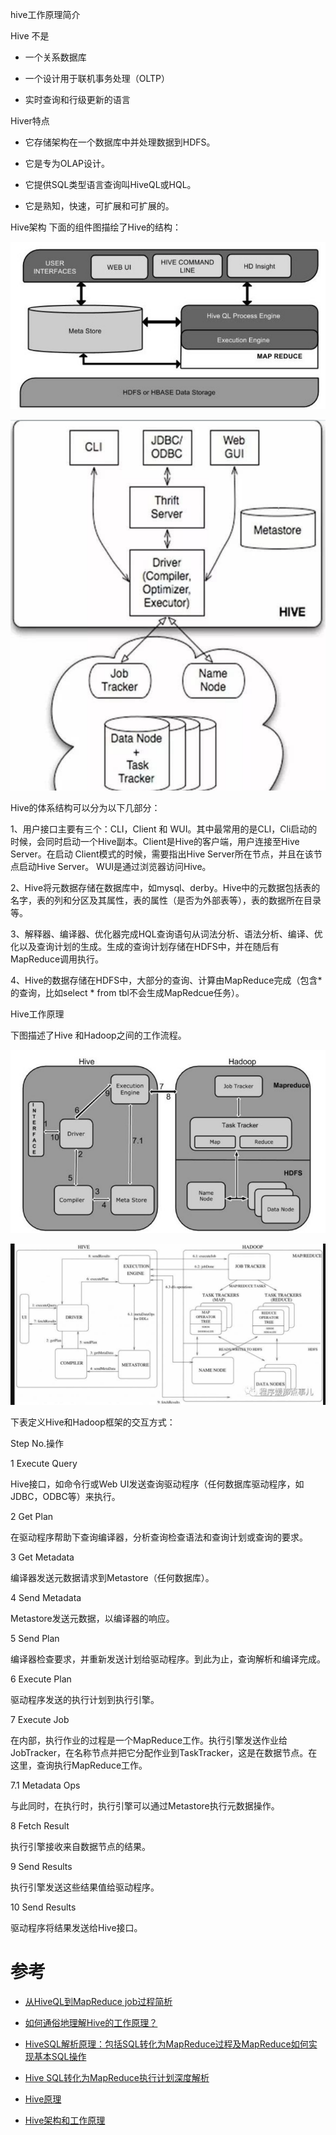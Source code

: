 hive工作原理简介

Hive 不是
- 一个关系数据库

- 一个设计用于联机事务处理（OLTP）

- 实时查询和行级更新的语言



Hiver特点

- 它存储架构在一个数据库中并处理数据到HDFS。

- 它是专为OLAP设计。

- 它提供SQL类型语言查询叫HiveQL或HQL。

- 它是熟知，快速，可扩展和可扩展的。



Hive架构
下面的组件图描绘了Hive的结构：

![](../../pic/2019-06-04-21-35-00.png)

![](../../pic/2019-06-04-21-39-04.png)

Hive的体系结构可以分为以下几部分：

1、用户接口主要有三个：CLI，Client 和 WUI。其中最常用的是CLI，Cli启动的时候，会同时启动一个Hive副本。Client是Hive的客户端，用户连接至Hive Server。在启动 Client模式的时候，需要指出Hive Server所在节点，并且在该节点启动Hive Server。 WUI是通过浏览器访问Hive。

2、Hive将元数据存储在数据库中，如mysql、derby。Hive中的元数据包括表的名字，表的列和分区及其属性，表的属性（是否为外部表等），表的数据所在目录等。

3、解释器、编译器、优化器完成HQL查询语句从词法分析、语法分析、编译、优化以及查询计划的生成。生成的查询计划存储在HDFS中，并在随后有MapReduce调用执行。

4、Hive的数据存储在HDFS中，大部分的查询、计算由MapReduce完成（包含*的查询，比如select * from tbl不会生成MapRedcue任务）。


Hive工作原理


下图描述了Hive 和Hadoop之间的工作流程。

![](../../pic/2019-06-04-21-35-39.png)

![](../../pic/2019-06-05-09-48-48.png)

下表定义Hive和Hadoop框架的交互方式：

Step No.操作

1 Execute Query

Hive接口，如命令行或Web UI发送查询驱动程序（任何数据库驱动程序，如JDBC，ODBC等）来执行。

2 Get Plan

在驱动程序帮助下查询编译器，分析查询检查语法和查询计划或查询的要求。

3 Get Metadata

编译器发送元数据请求到Metastore（任何数据库）。

4 Send Metadata

Metastore发送元数据，以编译器的响应。

5 Send Plan

编译器检查要求，并重新发送计划给驱动程序。到此为止，查询解析和编译完成。

6 Execute Plan

驱动程序发送的执行计划到执行引擎。

7 Execute Job

在内部，执行作业的过程是一个MapReduce工作。执行引擎发送作业给JobTracker，在名称节点并把它分配作业到TaskTracker，这是在数据节点。在这里，查询执行MapReduce工作。

7.1 Metadata Ops

与此同时，在执行时，执行引擎可以通过Metastore执行元数据操作。

8 Fetch Result

执行引擎接收来自数据节点的结果。

9 Send Results

执行引擎发送这些结果值给驱动程序。

10 Send Results

驱动程序将结果发送给Hive接口。


# 参考
- [从HiveQL到MapReduce job过程简析](https://www.cnblogs.com/harrymore/p/8950210.html)
- [如何通俗地理解Hive的工作原理？](https://www.zhihu.com/question/49969423)
- [HiveSQL解析原理：包括SQL转化为MapReduce过程及MapReduce如何实现基本SQL操作](https://blog.csdn.net/youzhouliu/article/details/70807993)
- [Hive SQL转化为MapReduce执行计划深度解析](https://blog.csdn.net/i000zheng/article/details/81082774)

- [Hive原理](https://yq.aliyun.com/articles/653935)

- [Hive架构和工作原理](https://cloud.tencent.com/developer/news/362488)







